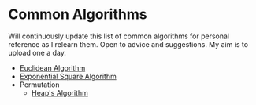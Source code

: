 # Common Algorithms

Will continuously update this list of common algorithms for personal reference as I relearn them. Open to advice and suggestions. My aim is to upload one a day.

- [Euclidean Algorithm](./LCM-GCF.cpp)
- [Exponential Square Algorithm](./exponential-squaring.cpp)
- Permutation
  - [Heap's Algorithm](./heaps-algorithm.cpp)

